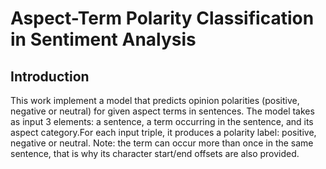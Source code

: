<!--<h3><b>DPR</b></h3>-->
# <b>Aspect-Term Polarity Classification in Sentiment Analysis</b>
## Introduction
This work implement a model that predicts opinion polarities (positive, negative or neutral) for given aspect terms in sentences. 
The model takes as input 3 elements: a sentence, a term occurring in the sentence, and its aspect category.For each input triple, it produces a polarity label: positive, negative or neutral. 
Note: the term can occur more than once in the same sentence, that is why its character start/end offsets are also provided.



